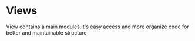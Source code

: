 # Views

View contains a main modules.It's easy access and more organize code for better and maintainable structure